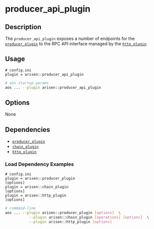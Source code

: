 # producer_api_plugin

## Description

The `producer_api_plugin` exposes a number of endpoints for the [`producer_plugin`](../producer_plugin/index.md) to the RPC API interface managed by the [`http_plugin`](../http_plugin/index.md).

## Usage

```console
# config.ini
plugin = arisen::producer_api_plugin
```
```sh
# aos startup params
aos ... --plugin arisen::producer_api_plugin
```

## Options

None

## Dependencies

* [`producer_plugin`](../producer_plugin/index.md)
* [`chain_plugin`](../chain_plugin/index.md)
* [`http_plugin`](../http_plugin/index.md)

### Load Dependency Examples

```console
# config.ini
plugin = arisen::producer_plugin
[options]
plugin = arisen::chain_plugin
[options]
plugin = arisen::http_plugin
[options]
```
```sh
# command-line
aos ... --plugin arisen::producer_plugin [options]  \
           --plugin arisen::chain_plugin [operations] [options]  \
           --plugin arisen::http_plugin [options]
```
